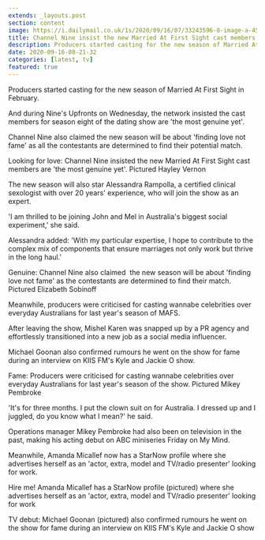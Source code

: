 ```yaml
---
extends: _layouts.post
section: content
image: https://i.dailymail.co.uk/1s/2020/09/16/07/33243596-0-image-a-45_1600238864552.jpg 
title: Channel Nine insist the new Married At First Sight cast members are the most genuine yet 
description: Producers started casting for the new season of Married At First Sight in February. 
date: 2020-09-16-08-21-32 
categories: [latest, tv] 
featured: true 
--- 
```

Producers started casting for the new season of Married At First Sight in February.

And during Nine's Upfronts on Wednesday, the network insisted the cast members for season eight of the dating show are 'the most genuine yet'.

Channel Nine also claimed the new season will be about 'finding love not fame' as all the contestants are determined to find their potential match.

Looking for love: Channel Nine insisted the new Married At First Sight cast members are 'the most genuine yet'. Pictured Hayley Vernon 

The new season will also star Alessandra Rampolla, a certified clinical sexologist with over 20 years' experience, who will join the show as an expert.

'I am thrilled to be joining John and Mel in Australia's biggest social experiment,' she said.

Alessandra added: 'With my particular expertise, I hope to contribute to the complex mix of components that ensure marriages not only work but thrive in the long haul.'

Genuine: Channel Nine also claimed  the new season will be about 'finding love not fame' as the contestants are determined to find their match. Pictured Elizabeth Sobinoff

Meanwhile, producers were criticised for casting wannabe celebrities over everyday Australians for last year's season of MAFS.

After leaving the show, Mishel Karen was snapped up by a PR agency and effortlessly transitioned into a new job as a social media influencer. 

Michael Goonan also confirmed rumours he went on the show for fame during an interview on KIIS FM's Kyle and Jackie O show.

Fame: Producers were criticised for casting wannabe celebrities over everyday Australians for last year's season of the show. Pictured Mikey Pembroke

'It's for three months. I put the clown suit on for Australia. I dressed up and I juggled, do you know what I mean?' he said.

Operations manager Mikey Pembroke had also been on television in the past, making his acting debut on ABC miniseries Friday on My Mind.

Meanwhile, Amanda Micallef now has a StarNow profile where she advertises herself as an 'actor, extra, model and TV/radio presenter' looking for work.

Hire me! Amanda Micallef has a StarNow profile (pictured) where she advertises herself as an 'actor, extra, model and TV/radio presenter' looking for work 

TV debut: Michael Goonan (pictured) also confirmed rumours he went on the show for fame during an interview on KIIS FM's Kyle and Jackie O show

